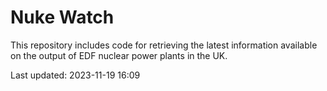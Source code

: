 # Nuke Watch

This repository includes code for retrieving the latest information available on the output of EDF nuclear power plants in the UK.

Last updated: 2023-11-19 16:09